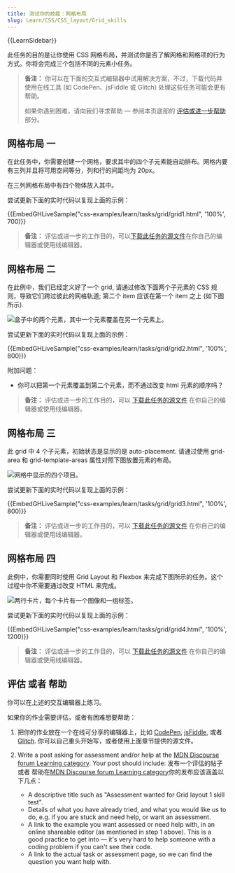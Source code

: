 ```yaml
---
title: 测试你的技能：网格布局
slug: Learn/CSS/CSS_layout/Grid_skills
---
```


{{LearnSidebar}}

此任务的目的是让你使用 CSS 网格布局，并测试你是否了解网格和网格项的行为方式。你将会完成三个包括不同的元素小任务。

> **备注：** 你可以在下面的交互式编辑器中试用解决方案，不过，下载代码并使用在线工具 (如 CodePen、jsFiddle 或 Glitch) 处理这些任务可能会更有帮助。
>
> 如果你遇到困难，请向我们寻求帮助 — 参阅本页底部的 [评估或进一步帮助](#assessment_or_further_help) 部分。

## 网格布局 一

在此任务中，你需要创建一个网格，要求其中的四个子元素能自动排布。网格内要有三列并且将可用空间等分，列和行的间距均为 20px。

在三列网格布局中有四个物体放入其中。

尝试更新下面的实时代码以复现上面的示例：

{{EmbedGHLiveSample("css-examples/learn/tasks/grid/grid1.html", '100%', 700)}}

> **备注：** 评估或进一步的工作目的，可以[下载此任务的源文件](https://github.com/mdn/css-examples/blob/master/learn/tasks/grid/grid1-download.html)在你自己的编辑器或使用线编辑器。

## 网格布局 二

在此例中，我们已经定义好了一个 grid, 请通过修改下面两个子元素的 CSS 规则，导致它们跨过彼此的网格轨道; 第二个 item 应该在第一个 item 之上 (如下图所示).

![盒子中的两个元素，其中一个元素覆盖在另一个元素上。](grid-task2.png)

尝试更新下面的实时代码以复现上面的示例：

{{EmbedGHLiveSample("css-examples/learn/tasks/grid/grid2.html", '100%', 800)}}

附加问题：

- 你可以把第一个元素覆盖到第二个元素，而不通过改变 html 元素的顺序吗？

> **备注：** 评估或进一步的工作目的，可以 [下载此任务的源文件](https://github.com/mdn/css-examples/blob/master/learn/tasks/grid/grid2-download.html) 在你自己的编辑器或使用线编辑器。

## 网格布局 三

此 grid 中 4 个子元素，初始状态是显示的是 auto-placement. 请通过使用 grid-area 和 grid-template-areas 属性对照下图放置元素的布局。

![网格中显示的四个项目。](grid-task3.png)

尝试更新下面的实时代码以复现上面的示例：

{{EmbedGHLiveSample("css-examples/learn/tasks/grid/grid3.html", '100%', 800)}}

> **备注：** 评估或进一步的工作目的，可以 [下载此任务的源文件](https://github.com/mdn/css-examples/blob/master/learn/tasks/grid/grid3-download.html) 在你自己的编辑器或使用线编辑器。

## 网格布局 四

此例中，你需要同时使用 Grid Layout 和 Flexbox 来完成下图所示的任务。这个过程中你不需要通过改变 HTML 来完成。

![两行卡片，每个卡片有一个图像和一组标签。](grid-task4.png)

尝试更新下面的实时代码以复现上面的示例：

{{EmbedGHLiveSample("css-examples/learn/tasks/grid/grid4.html", '100%', 1200)}}

> **备注：** 评估或进一步的工作目的，可以 [下载此任务的源文件](https://github.com/mdn/css-examples/blob/master/learn/tasks/grid/grid4-download.html) 在你自己的编辑器或使用线编辑器。

## 评估 或者 帮助

你可以在上述的交互编辑器上练习。

如果你的作业需要评估，或者有困难想要帮助：

1. 把你的作业放在一个在线可分享的编辑器上，比如 [CodePen](https://codepen.io/), [jsFiddle](https://jsfiddle.net/), 或者 [Glitch](https://glitch.com/). 你可以自己重头开始写，或者使用上面章节提供的源文件。
2. Write a post asking for assessment and/or help at the [MDN Discourse forum Learning category](https://discourse.mozilla.org/c/mdn/learn). Your post should include:
   发布一个评估的帖子 或者 帮助在[MDN Discourse forum Learning category](https://discourse.mozilla.org/c/mdn/learn)你的发布应该涵盖以下几点：

   - A descriptive title such as "Assessment wanted for Grid layout 1 skill test".
   - Details of what you have already tried, and what you would like us to do, e.g. if you are stuck and need help, or want an assessment.
   - A link to the example you want assessed or need help with, in an online shareable editor (as mentioned in step 1 above). This is a good practice to get into — it's very hard to help someone with a coding problem if you can't see their code.
   - A link to the actual task or assessment page, so we can find the question you want help with.
